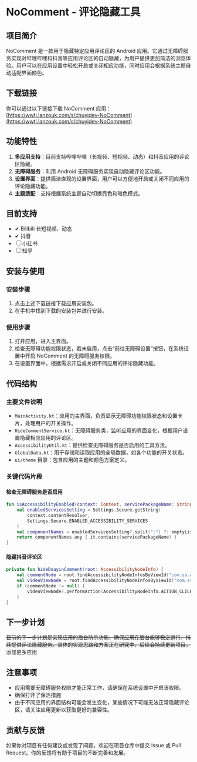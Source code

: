 # NoComment - 评论隐藏工具

## 项目简介
NoComment 是一款用于隐藏特定应用评论区的 Android 应用。它通过无障碍服务实现对哔哩哔哩和抖音等应用评论区的自动隐藏，为用户提供更加简洁的浏览体验。用户可以在应用设置中轻松开启或关闭相应功能，同时应用会根据系统主题自动适配界面颜色。

## 下载链接
你可以通过以下链接下载 NoComment 应用：[https://wwti.lanzouk.com/s/chuyidev-NoComment](https://wwti.lanzouk.com/s/chuyidev-NoComment)

## 功能特性
1. **多应用支持**：目前支持哔哩哔哩（长视频、短视频、动态）和抖音应用的评论区隐藏。
2. **无障碍服务**：利用 Android 无障碍服务实现自动隐藏评论区功能。
3. **设置界面**：提供简洁直观的设置界面，用户可以方便地开启或关闭不同应用的评论隐藏功能。
4. **主题适配**：支持根据系统主题自动切换亮色和暗色模式。

## 目前支持
-  ✔ Bilibili 长短视频、动态
-  ✔ 抖音
-  ☐ 小红书
-  ☐ 知乎
  

## 安装与使用
### 安装步骤
1. 点击上述下载链接下载应用安装包。
2. 在手机中找到下载的安装包并进行安装。

### 使用步骤
1. 打开应用，进入主界面。
2. 检查无障碍功能权限状态，若未启用，点击“前往无障碍设置”按钮，在系统设置中开启 NoComment 的无障碍服务权限。
3. 在设置界面中，根据需求开启或关闭不同应用的评论隐藏功能。

## 代码结构
### 主要文件说明
- `MainActivity.kt`：应用的主界面，负责显示无障碍功能权限状态和设置卡片，处理用户的开关操作。
- `HideCommentService.kt`：无障碍服务类，监听应用的界面变化，根据用户设置隐藏相应应用的评论区。
- `AccessibilityUtil.kt`：提供检查无障碍服务是否启用的工具方法。
- `GlobalData.kt`：用于存储和读取应用的全局数据，如各个功能的开关状态。
- `ui/theme` 目录：包含应用的主题和颜色方案定义。

### 关键代码片段
#### 检查无障碍服务是否启用
```kotlin
fun isAccessibilityEnabled(context: Context, servicePackageName: String): Boolean {
    val enabledServicesSetting = Settings.Secure.getString(
        context.contentResolver,
        Settings.Secure.ENABLED_ACCESSIBILITY_SERVICES
    )
    val componentNames = enabledServicesSetting?.split(":") ?: emptyList()
    return componentNames.any { it.contains(servicePackageName) }
}
```

#### 隐藏抖音评论区
```kotlin
private fun hideDouyinComment(root: AccessibilityNodeInfo) {
    val commentNode = root.findAccessibilityNodeInfosByViewId("com.ss.android.ugc.aweme:id/title").firstOrNull()
    val videoViewNode = root.findAccessibilityNodeInfosByViewId("com.ss.android.ugc.aweme:id/mask_view").firstOrNull()
    if (commentNode != null) {
        videoViewNode?.performAction(AccessibilityNodeInfo.ACTION_CLICK)
    }
}
```

## 下一步计划
~~目前的下一步计划是实现应用的后台防杀功能，确保应用在后台能够稳定运行，持续提供评论隐藏服务。具体的实现思路和方案正在研究中，后续会持续更新项目。~~
添加更多应用

## 注意事项
- 应用需要无障碍服务权限才能正常工作，请确保在系统设置中开启该权限。
- 确保打开了保活措施
- 由于不同应用的界面结构可能会发生变化，某些情况下可能无法正常隐藏评论区，请关注应用更新以获取更好的兼容性。

## 贡献与反馈
如果你对项目有任何建议或发现了问题，欢迎在项目仓库中提交 Issue 或 Pull Request。你的反馈将有助于项目的不断完善和发展。
